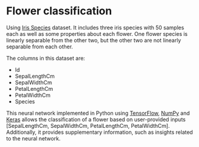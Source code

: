 # Flower classification
Using [Iris Species](https://www.kaggle.com/datasets/uciml/iris) dataset. It includes three iris species with 50 samples each as well as some properties about each flower. One flower species is linearly separable from the other two, but the other two are not linearly separable from each other.

The columns in this dataset are:

  * Id
  * SepalLengthCm
  * SepalWidthCm
  * PetalLengthCm
  * PetalWidthCm
  * Species


This neural network implemented in Python using [TensorFlow](https://www.tensorflow.org/?hl=es-419), [NumPy](https://numpy.org/) and [Keras](https://keras.io/) allows the classification of a flower based on user-provided inputs [SepalLengthCm, SepalWidthCm, PetalLengthCm, PetalWidthCm]. Additionally, it provides supplementary information, such as insights related to the neural network.
